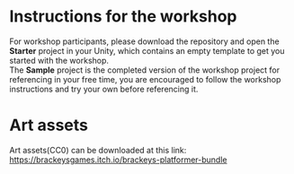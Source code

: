 # Instructions for the workshop

For workshop participants, please download the repository and open the <b>Starter</b> project in your Unity, which contains an empty template to get you started with the workshop.   
The <b>Sample</b> project is the completed version of the workshop project for referencing in your free time, you are encouraged to follow the workshop instructions and try your own before referencing it.  

# Art assets
Art assets(CC0) can be downloaded at this link:  https://brackeysgames.itch.io/brackeys-platformer-bundle
